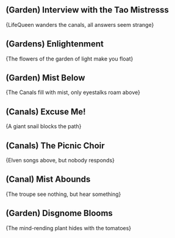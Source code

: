 (Garden) Interview with the Tao Mistresss
-----
{LifeQueen wanders the canals, all answers seem strange}


(Gardens) Enlightenment
-----
{The flowers of the garden of light make you float}


(Garden) Mist Below
-----
{The Canals fill with mist, only eyestalks roam above}


(Canals) Excuse Me!
-----
{A giant snail blocks the path}


(Canals) The Picnic Choir
-----
{Elven songs above, but nobody responds}


(Canal) Mist Abounds
-----
{The troupe see nothing, but hear something}

(Garden) Disgnome Blooms
-----
{The mind-rending plant hides with the tomatoes}




